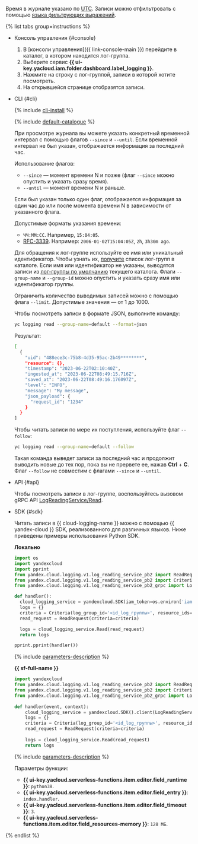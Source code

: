Время в журнале указано по [UTC](https://ru.wikipedia.org/wiki/Всемирное_координированное_время). Записи можно отфильтровать с помощью [языка фильтрующих выражений](../../logging/concepts/filter.md).

{% list tabs group=instructions %}

- Консоль управления {#console}

    1. В [консоли управления]({{ link-console-main }}) перейдите в каталог, в котором находится лог-группа.
    1. Выберите сервис **{{ ui-key.yacloud.iam.folder.dashboard.label_logging }}**.
    1. Нажмите на строку с лог-группой, записи в которой хотите посмотреть.
    1. На открывшейся странице отобразятся записи.

- CLI {#cli}

    {% include [cli-install](../cli-install.md) %}

    {% include [default-catalogue](../default-catalogue.md) %}

    При просмотре журнала вы можете указать конкретный временной интервал с помощью флагов `--since` и `--until`. Если временной интервал не был указан, отображается информация за последний час.

    Использование флагов:

    * `--since` — момент времени N и позже (флаг `--since` можно опустить и указать сразу время).
    * `--until` — момент времени N и раньше.

    Если был указан только один флаг, отображается информация за один час до или после момента времени N в зависимости от указанного флага.

    Допустимые форматы указания времени:

    * `ЧЧ:ММ:СС`. Например, `15:04:05`.
    * [RFC-3339](https://www.ietf.org/rfc/rfc3339.txt). Например: `2006-01-02T15:04:05Z`, `2h`, `3h30m ago`.

    Для обращения к лог-группе используйте ее имя или уникальный идентификатор. Чтобы узнать их, [получите](../../logging/operations/list.md) список лог-групп в каталоге. Если имя или идентификатор не указаны, выводятся записи из [лог-группы по умолчанию](../../logging/concepts/log-group.md) текущего каталога. Флаги `--group-name` и `--group-id` можно опустить и указать сразу имя или идентификатор группы.    

    Ограничить количество выводимых записей можно с помощью флага `--limit`. Допустимые значения — от 1 до 1000.

    Чтобы посмотреть записи в формате JSON, выполните команду:

    ```bash
    yc logging read --group-name=default --format=json
    ```

    Результат:

    ```bash
    [
      {
        "uid": "488ece3c-75b8-4d35-95ac-2b49********",
        "resource": {},
        "timestamp": "2023-06-22T02:10:40Z",
        "ingested_at": "2023-06-22T08:49:15.716Z",
        "saved_at": "2023-06-22T08:49:16.176097Z",
        "level": "INFO",
        "message": "My message",
        "json_payload": {
          "request_id": "1234"
        }
      }
    ]
    ```

    Чтобы читать записи по мере их поступления, используйте флаг `--follow`:

    ```bash
    yc logging read --group-name=default --follow
    ```

    Такая команда выведет записи за последний час и продолжит выводить новые до тех пор, пока вы не прервете ее, нажав **Ctrl** + **C**. Флаг `--follow` не совместим с флагами `--since` и `--until`.

- API {#api}

    Чтобы посмотреть записи в лог-группе, воспользуйтесь вызовом gRPC API [LogReadingService/Read](../../logging/api-ref/grpc/log_reading_service.md#Read).    

- SDK {#sdk}
  
    Читать записи в {{ cloud-logging-name }} можно с помощью {{ yandex-cloud }} SDK, реализованного для различных языков. Ниже приведены примеры использования Python SDK.

    **Локально**

    ```python
    import os
    import yandexcloud
    import pprint
    from yandex.cloud.logging.v1.log_reading_service_pb2 import ReadRequest
    from yandex.cloud.logging.v1.log_reading_service_pb2 import Criteria
    from yandex.cloud.logging.v1.log_reading_service_pb2_grpc import LogReadingServiceStub

    def handler():
      cloud_logging_service = yandexcloud.SDK(iam_token=os.environ['iam']).client(LogReadingServiceStub)
      logs = {}
      criteria = Criteria(log_group_id='<id_log_группы>', resource_ids=['<id_ресурса>'])
      read_request = ReadRequest(criteria=criteria)

      logs = cloud_logging_service.Read(read_request)
      return logs
    
    pprint.pprint(handler())
    ```

    {% include [parameters-description](parameters-description.md) %}

    **{{ sf-full-name }}**

    ```python
    import yandexcloud
    from yandex.cloud.logging.v1.log_reading_service_pb2 import ReadRequest
    from yandex.cloud.logging.v1.log_reading_service_pb2 import Criteria
    from yandex.cloud.logging.v1.log_reading_service_pb2_grpc import LogReadingServiceStub
      
    def handler(event, context):
        cloud_logging_service = yandexcloud.SDK().client(LogReadingServiceStub)
        logs = {}
        criteria = Criteria(log_group_id='<id_log_группы>', resource_ids=['<id_ресурса>'])
        read_request = ReadRequest(criteria=criteria)
      
        logs = cloud_logging_service.Read(read_request)
        return logs
    ```

    {% include [parameters-description](parameters-description.md) %}

    Параметры функции:
    * **{{ ui-key.yacloud.serverless-functions.item.editor.field_runtime }}**: `python38`.
    * **{{ ui-key.yacloud.serverless-functions.item.editor.field_entry }}**: `index.handler`.
    * **{{ ui-key.yacloud.serverless-functions.item.editor.field_timeout }}**: `3`.
    * **{{ ui-key.yacloud.serverless-functions.item.editor.field_resources-memory }}**: `128 МБ`.
 
{% endlist %}